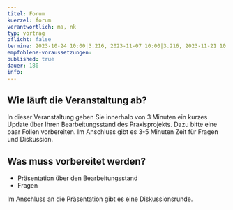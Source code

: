 ```yaml
---
titel: Forum
kuerzel: forum
verantwortlich: ma, nk
typ: vortrag
pflicht: false
termine: 2023-10-24 10:00|3.216, 2023-11-07 10:00|3.216, 2023-11-21 10:00|3.216, 2023-12-12 10:00|3.216, 2024-01-16 10:00|3.216
empfohlene-voraussetzungen: 
published: true
dauer: 180
info: 
---
```


## 

## Wie läuft die Veranstaltung ab?

In dieser Veranstaltung geben Sie innerhalb von 3 Minuten ein kurzes Update über Ihren Bearbeitungsstand des Praxisprojekts. Dazu bitte eine paar Folien vorbereiten. Im Anschluss gibt es 3-5 Minuten Zeit für Fragen und Diskussion.

## Was muss vorbereitet werden?
* Präsentation über den Bearbeitungsstand
* Fragen


Im Anschluss an die Präsentation gibt es eine Diskussionsrunde.
